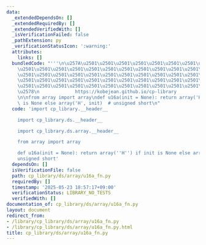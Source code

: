 ```yaml
---
data:
  _extendedDependsOn: []
  _extendedRequiredBy: []
  _extendedVerifiedWith: []
  _isVerificationFailed: false
  _pathExtension: py
  _verificationStatusIcon: ':warning:'
  attributes:
    links: []
  bundledCode: "'''\n\u257A\u2501\u2501\u2501\u2501\u2501\u2501\u2501\u2501\u2501\u2501\
    \u2501\u2501\u2501\u2501\u2501\u2501\u2501\u2501\u2501\u2501\u2501\u2501\u2501\
    \u2501\u2501\u2501\u2501\u2501\u2501\u2501\u2501\u2501\u2501\u2501\u2501\u2501\
    \u2501\u2501\u2501\u2501\u2501\u2501\u2501\u2501\u2501\u2501\u2501\u2501\u2501\
    \u2501\u2501\u2501\u2501\u2501\u2501\u2501\u2501\u2501\u2501\u2501\u2501\u2501\
    \u2578\n             https://kobejean.github.io/cp-library               \n'''\n\
    \n\nfrom array import array\ndef u16a(init = None): return array('H') if init\
    \ is None else array('H', init)  # unsigned short\n"
  code: 'import cp_library.__header__

    import cp_library.ds.__header__

    import cp_library.ds.array.__header__

    from array import array

    def u16a(init = None): return array(''H'') if init is None else array(''H'', init)  #
    unsigned short'
  dependsOn: []
  isVerificationFile: false
  path: cp_library/ds/array/u16a_fn.py
  requiredBy: []
  timestamp: '2025-05-23 18:57:17+09:00'
  verificationStatus: LIBRARY_NO_TESTS
  verifiedWith: []
documentation_of: cp_library/ds/array/u16a_fn.py
layout: document
redirect_from:
- /library/cp_library/ds/array/u16a_fn.py
- /library/cp_library/ds/array/u16a_fn.py.html
title: cp_library/ds/array/u16a_fn.py
---
```

